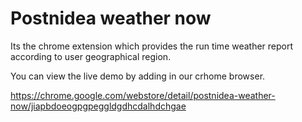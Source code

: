 # Postnidea weather now
Its the chrome extension which provides the run time weather report according to user geographical region.

You can view the live demo by adding in our crhome browser.

https://chrome.google.com/webstore/detail/postnidea-weather-now/jiapbdoeogpgpeggldgdhcdalhdchgae
